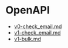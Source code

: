 # OpenAPI

* [v0-check\_email.md](v0-check_email.md "mention")
* [v1-check\_email.md](v1-check_email.md "mention")
* [v1-bulk.md](v1-bulk.md "mention")

